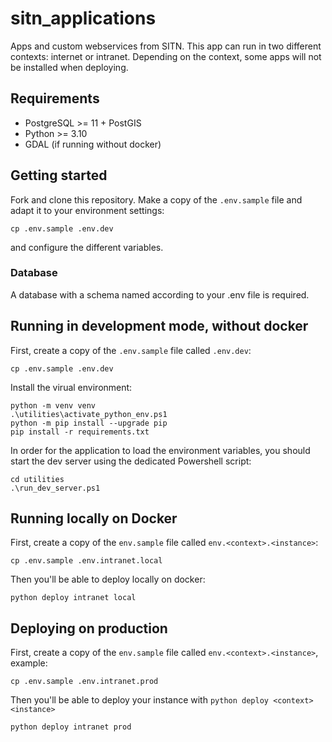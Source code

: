 # sitn_applications

Apps and custom webservices from SITN. This app can run in two different contexts: internet or intranet.
Depending on the context, some apps will not be installed when deploying.

## Requirements

* PostgreSQL >= 11 + PostGIS
* Python >= 3.10
* GDAL (if running without docker)

## Getting started

Fork and clone this repository. Make a copy of the `.env.sample` file and adapt it to your environment settings:

```
cp .env.sample .env.dev
```

and configure the different variables.

### Database

A database with a schema named according to your .env file is required.

## Running in development mode, without docker

First, create a copy of the `.env.sample` file called `.env.dev`:

```
cp .env.sample .env.dev
```

Install the virual environment:

```
python -m venv venv
.\utilities\activate_python_env.ps1
python -m pip install --upgrade pip
pip install -r requirements.txt
```

In order for the application to load the environment variables, you should start the dev server using
the dedicated Powershell script:

```
cd utilities
.\run_dev_server.ps1
```

## Running locally on Docker

First, create a copy of the `env.sample` file called `env.<context>.<instance>`:

```
cp .env.sample .env.intranet.local
```

Then you'll be able to deploy locally on docker:

```
python deploy intranet local
```

## Deploying on production

First, create a copy of the `env.sample` file called `env.<context>.<instance>`, example:

```
cp .env.sample .env.intranet.prod
```

Then you'll be able to deploy your instance with `python deploy <context> <instance>`

```
python deploy intranet prod
```
